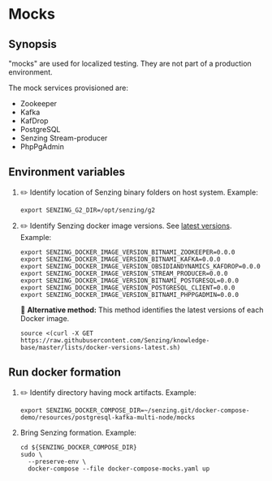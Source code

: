 # Mocks

## Synopsis

"mocks" are used for localized testing.
They are not part of a production environment.

The mock services provisioned are:

- Zookeeper
- Kafka
- KafDrop
- PostgreSQL
- Senzing Stream-producer
- PhpPgAdmin

## Environment variables

1. :pencil2: Identify location of Senzing binary folders on host system.
   Example:

    ```console
    export SENZING_G2_DIR=/opt/senzing/g2
    ```

1. :pencil2: Identify Senzing docker image versions.
   See [latest versions](https://github.com/Senzing/knowledge-base/blob/master/lists/docker-versions-latest.sh).
   Example:

    ```console
    export SENZING_DOCKER_IMAGE_VERSION_BITNAMI_ZOOKEEPER=0.0.0
    export SENZING_DOCKER_IMAGE_VERSION_BITNAMI_KAFKA=0.0.0
    export SENZING_DOCKER_IMAGE_VERSION_OBSIDIANDYNAMICS_KAFDROP=0.0.0
    export SENZING_DOCKER_IMAGE_VERSION_STREAM_PRODUCER=0.0.0
    export SENZING_DOCKER_IMAGE_VERSION_BITNAMI_POSTGRESQL=0.0.0
    export SENZING_DOCKER_IMAGE_VERSION_POSTGRESQL_CLIENT=0.0.0
    export SENZING_DOCKER_IMAGE_VERSION_BITNAMI_PHPPGADMIN=0.0.0
    ```

   :thinking: **Alternative method:**
   This method identifies the latest versions of each Docker image.

    ```console
    source <(curl -X GET https://raw.githubusercontent.com/Senzing/knowledge-base/master/lists/docker-versions-latest.sh)
    ```

## Run docker formation

1. :pencil2: Identify directory having mock artifacts.
   Example:

    ```console
    export SENZING_DOCKER_COMPOSE_DIR=~/senzing.git/docker-compose-demo/resources/postgresql-kafka-multi-node/mocks
    ```

1. Bring Senzing formation.
   Example:

    ```console
    cd ${SENZING_DOCKER_COMPOSE_DIR}
    sudo \
      --preserve-env \
      docker-compose --file docker-compose-mocks.yaml up
    ```
